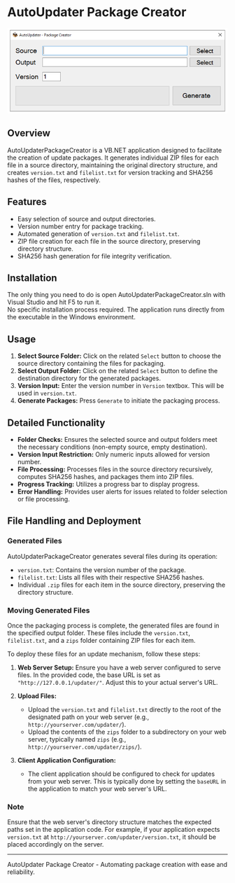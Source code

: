 # AutoUpdater Package Creator
<img src="https://raw.githubusercontent.com/MobiusDevelopment/AutoUpdater/master/AutoUpdaterPackageCreator.png"/>

## Overview
AutoUpdaterPackageCreator is a VB.NET application designed to facilitate the creation of update packages. It generates individual ZIP files for each file in a source directory, maintaining the original directory structure, and creates `version.txt` and `filelist.txt` for version tracking and SHA256 hashes of the files, respectively.

## Features
- Easy selection of source and output directories.
- Version number entry for package tracking.
- Automated generation of `version.txt` and `filelist.txt`.
- ZIP file creation for each file in the source directory, preserving directory structure.
- SHA256 hash generation for file integrity verification.

## Installation
The only thing you need to do is open AutoUpdaterPackageCreator.sln with Visual Studio and hit F5 to run it.<br>
No specific installation process required. The application runs directly from the executable in the Windows environment.

## Usage
1. **Select Source Folder:** Click on the related `Select` button to choose the source directory containing the files for packaging.
2. **Select Output Folder:** Click on the related `Select` button to define the destination directory for the generated packages.
3. **Version Input:** Enter the version number in `Version` textbox. This will be used in `version.txt`.
4. **Generate Packages:** Press `Generate` to initiate the packaging process.

## Detailed Functionality
- **Folder Checks:** Ensures the selected source and output folders meet the necessary conditions (non-empty source, empty destination).
- **Version Input Restriction:** Only numeric inputs allowed for version number.
- **File Processing:** Processes files in the source directory recursively, computes SHA256 hashes, and packages them into ZIP files.
- **Progress Tracking:** Utilizes a progress bar to display progress.
- **Error Handling:** Provides user alerts for issues related to folder selection or file processing.


## File Handling and Deployment

### Generated Files
AutoUpdaterPackageCreator generates several files during its operation:
- `version.txt`: Contains the version number of the package.
- `filelist.txt`: Lists all files with their respective SHA256 hashes.
- Individual `.zip` files for each item in the source directory, preserving the directory structure.

### Moving Generated Files
Once the packaging process is complete, the generated files are found in the specified output folder. These files include the `version.txt`, `filelist.txt`, and a `zips` folder containing ZIP files for each item.

To deploy these files for an update mechanism, follow these steps:

1. **Web Server Setup:** Ensure you have a web server configured to serve files. In the provided code, the base URL is set as `"http://127.0.0.1/updater/"`. Adjust this to your actual server's URL.

2. **Upload Files:**
   - Upload the `version.txt` and `filelist.txt` directly to the root of the designated path on your web server (e.g., `http://yourserver.com/updater/`).
   - Upload the contents of the `zips` folder to a subdirectory on your web server, typically named `zips` (e.g., `http://yourserver.com/updater/zips/`).

3. **Client Application Configuration:**
   - The client application should be configured to check for updates from your web server. This is typically done by setting the `baseURL` in the application to match your web server's URL.

### Note
Ensure that the web server's directory structure matches the expected paths set in the application code. For example, if your application expects `version.txt` at `http://yourserver.com/updater/version.txt`, it should be placed accordingly on the server.

---
AutoUpdater Package Creator - Automating package creation with ease and reliability.